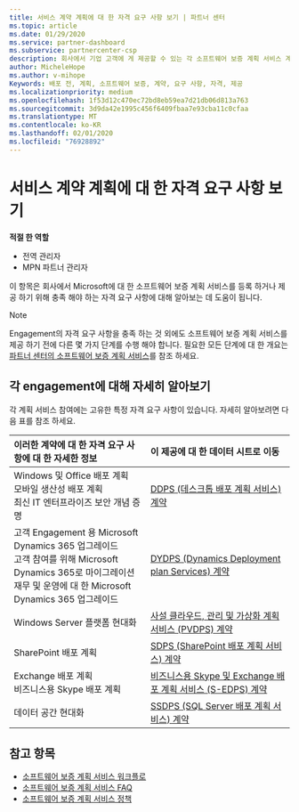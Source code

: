 ```yaml
---
title: 서비스 계약 계획에 대 한 자격 요구 사항 보기 | 파트너 센터
ms.topic: article
ms.date: 01/29/2020
ms.service: partner-dashboard
ms.subservice: partnercenter-csp
description: 회사에서 기업 고객에 게 제공할 수 있는 각 소프트웨어 보증 계획 서비스 계약에 대 한 자격 요구 사항에 대해 알아봅니다.
author: MicheleHope
ms.author: v-mihope
Keywords: 배포 전, 계획, 소프트웨어 보증, 계약, 요구 사항, 자격, 제공
ms.localizationpriority: medium
ms.openlocfilehash: 1f53d12c470ec72bd8eb59ea7d21db06d813a763
ms.sourcegitcommit: 3d9da42e1995c456f6409fbaa7e93cba11c0cfaa
ms.translationtype: MT
ms.contentlocale: ko-KR
ms.lasthandoff: 02/01/2020
ms.locfileid: "76928892"
---
```

# <a name="view-eligibility-requirements-for-planning-services-engagements"></a>서비스 계약 계획에 대 한 자격 요구 사항 보기

**적절 한 역할**

- 전역 관리자
- MPN 파트너 관리자

이 항목은 회사에서 Microsoft에 대 한 소프트웨어 보증 계획 서비스를 등록 하거나 제공 하기 위해 충족 해야 하는 자격 요구 사항에 대해 알아보는 데 도움이 됩니다.

>[!NOTE]
> Engagement의 자격 요구 사항을 충족 하는 것 외에도 소프트웨어 보증 계획 서비스를 제공 하기 전에 다른 몇 가지 단계를 수행 해야 합니다. 필요한 모든 단계에 대 한 개요는 [파트너 센터의 소프트웨어 보증 계획 서비스](software-assurance-dps.md)를 참조 하세요.

## <a name="learn-more-about-each-engagement"></a>각 engagement에 대해 자세히 알아보기

각 계획 서비스 참여에는 고유한 특정 자격 요구 사항이 있습니다. 자세히 알아보려면 다음 표를 참조 하세요.

|**이러한 계약에 대 한 자격 요구 사항에 대 한 자세한 정보**   |**이 제공에 대 한 데이터 시트로 이동**  |
|:------------------------------------|:------------------|
| Windows 및 Office 배포 계획<br> 모바일 생산성 배포 계획<br> 최신 IT 엔터프라이즈 보안 개념 증명</br>  | [DDPS (데스크톱 배포 계획 서비스) 계약](https://go.microsoft.com/fwlink/?linkid=2116072) |
| 고객 Engagement 용 Microsoft Dynamics 365 업그레이드<br> 고객 참여를 위해 Microsoft Dynamics 365로 마이그레이션<br> 재무 및 운영에 대 한 Microsoft Dynamics 365 업그레이드</br>  | [DYDPS (Dynamics Deployment plan Services) 계약](https://go.microsoft.com/fwlink/?linkid=2116073)  |
| Windows Server 플랫폼 현대화 | [사설 클라우드, 관리 및 가상화 계획 서비스 (PVDPS) 계약](https://go.microsoft.com/fwlink/?linkid=2115982) |
| SharePoint 배포 계획   | [SDPS (SharePoint 배포 계획 서비스) 계약](https://go.microsoft.com/fwlink/?linkid=2116074)  |
| Exchange 배포 계획<br> 비즈니스용 Skype 배포 계획</br>  | [비즈니스용 Skype 및 Exchange 배포 계획 서비스 (S-EDPS) 계약](https://go.microsoft.com/fwlink/?linkid=2116075)  |
| 데이터 공간 현대화  | [SSDPS (SQL Server 배포 계획 서비스) 계약](https://go.microsoft.com/fwlink/?linkid=2116076)  |

## <a name="see-also"></a>참고 항목

- [소프트웨어 보증 계획 서비스 워크플로](https://go.microsoft.com/fwlink/?linkid=2115983)
- [소프트웨어 보증 계획 서비스 FAQ](https://go.microsoft.com/fwlink/?linkid=2116077)
- [소프트웨어 보증 계획 서비스 정책](https://go.microsoft.com/fwlink/?linkid=2115984)
